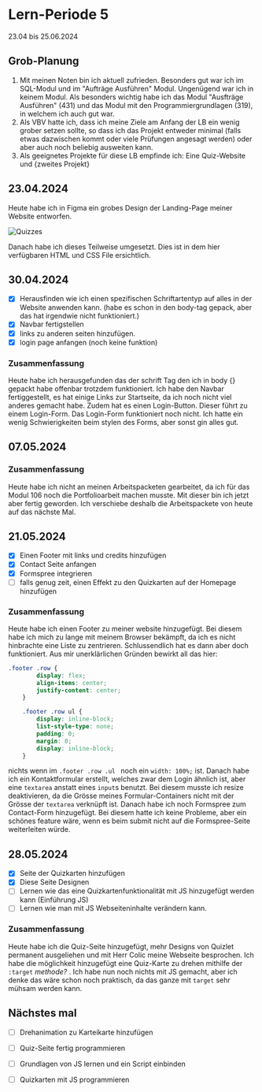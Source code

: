 # Lern-Periode 5

23.04 bis 25.06.2024

## Grob-Planung

1. Mit meinen Noten bin ich aktuell zufrieden. Besonders gut war ich im SQL-Modul und im "Aufträge Ausführen" Modul. Ungenügend war ich in keinem Modul. Als besonders wichtig habe ich das Modul "Ausfträge Ausführen" (431) und das Modul mit den Programmiergrundlagen (319), in welchem ich auch gut war.
2. Als VBV hatte ich, dass ich meine Ziele am Anfang der LB ein wenig grober setzen sollte, so dass ich das Projekt entweder minimal (falls etwas dazwischen kommt oder viele Prüfungen angesagt werden) oder aber auch noch beliebig ausweiten kann.
4. Als geeignetes Projekte für diese LB empfinde ich: Eine Quiz-Website und {zweites Projekt}

## 23.04.2024
Heute habe ich in Figma ein grobes Design der Landing-Page meiner Website entworfen.

![Quizzes](https://github.com/Becausnt/Lern-Periode-5/assets/142886938/827bb0ca-fdf6-4e90-a3fa-b92497e7b035)

Danach habe ich dieses Teilweise umgesetzt. Dies ist in dem hier verfügbaren HTML und CSS File ersichtlich.



## 30.04.2024

- [x] Herausfinden wie ich einen spezifischen Schriftartentyp auf alles in der Website anwenden kann. (habe es schon in den body-tag gepack, aber das hat irgendwie nicht funktioniert.)
- [x] Navbar fertigstellen
- [x] links zu anderen seiten hinzufügen.
- [x] login page anfangen (noch keine funktion)

### Zusammenfassung
Heute habe ich herausgefunden das der schrift Tag den ich in body {} gepackt habe offenbar trotzdem funktioniert. Ich habe den Navbar fertiggestellt, es hat einige Links zur Startseite, da ich noch nicht viel anderes gemacht habe. Zudem hat es einen Login-Button. Dieser führt zu einem Login-Form. Das Login-Form funktioniert noch nicht. Ich hatte ein wenig Schwierigkeiten beim stylen des Forms, aber sonst gin alles gut.

## 07.05.2024
### Zusammenfassung
Heute habe ich nicht an meinen Arbeitspacketen gearbeitet, da ich für das Modul 106 noch die Portfolioarbeit machen musste. Mit dieser bin ich jetzt aber fertig geworden. Ich verschiebe deshalb die Arbeitspackete von heute auf das nächste Mal.

## 21.05.2024
- [x] Einen Footer mit links und credits hinzufügen
- [x] Contact Seite anfangen
- [x] Formspree integrieren
- [ ] falls genug zeit, einen Effekt zu den Quizkarten auf der Homepage hinzufügen

### Zusammenfassung
Heute habe ich einen Footer zu meiner website hinzugefügt. Bei diesem habe ich mich zu lange mit meinem Browser bekämpft, da ich es nicht hinbrachte eine Liste zu zentrieren. Schlussendlich hat es dann aber doch funktioniert. Aus mir unerklärlichen Gründen bewirkt all das hier:
```CSS
.footer .row {
        display: flex;
        align-items: center;
        justify-content: center;
    }

    .footer .row ul {
        display: inline-block;
        list-style-type: none;
        padding: 0;
        margin: 0;
        display: inline-block;
    }
```
nichts wenn im `.footer .row .ul ` noch ein `width: 100%;` ist.
Danach habe ich ein Kontaktformular erstellt, welches zwar dem Login ähnlich ist, aber eine `textarea` anstatt eines `input`s benutzt. Bei diesem musste ich resize deaktivieren, da die Grösse meines Formular-Containers nicht mit der Grösse der `textarea` verknüpft ist. Danach habe ich noch Formspree zum Contact-Form hinzugefügt. Bei diesem hatte ich keine Probleme, aber ein schönes feature wäre, wenn es beim submit nicht auf die Formspree-Seite weiterleiten würde.

## 28.05.2024

- [x] Seite der Quizkarten hinzufügen
- [x] Diese Seite Designen
- [ ] Lernen wie das eine Quizkartenfunktionalität mit JS hinzugefügt werden kann (Einführung JS)
- [ ] Lernen wie man mit JS Webseiteninhalte verändern kann.

### Zusammenfassung
Heute habe ich die Quiz-Seite hinzugefügt, mehr Designs von Quizlet permanent ausgeliehen und mit Herr Colic meine Webseite besprochen. Ich habe die möglichkeit hinzugefügt eine Quiz-Karte zu drehen mithilfe der `:target` _methode?_ . Ich habe nun noch nichts mit JS gemacht, aber ich denke das wäre schon noch praktisch, da das ganze mit `target` sehr mühsam werden kann.

## Nächstes mal

- [ ] Drehanimation zu Karteikarte hinzufügen
- [ ] Quiz-Seite fertig programmieren
- [ ] Grundlagen von JS lernen und ein Script einbinden
- [ ] Quizkarten mit JS programmieren


